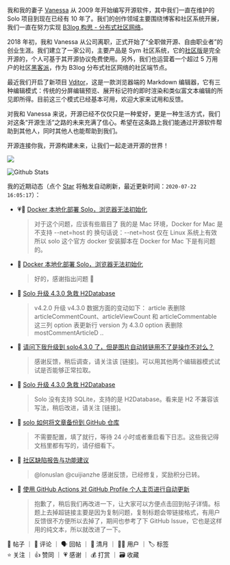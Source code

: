 我和我的妻子 [Vanessa](https://github.com/Vanessa219) 从 2009 年开始编写开源软件，其中我们一直在维护的 Solo 项目到现在已经有 10 年了。我们的创作领域主要围绕博客和社区系统开展，我们一直在努力实现 [B3log 构思 - 分布式社区网络](https://hacpai.com/article/1546941897596)。

2018 年初，我和 Vanessa 从公司离职，正式开始了“全职做开源、自由职业者”的创业生涯。我们建立了一家公司，主要产品是 Sym 社区系统，它的[社区版](https://github.com/88250/symphony)是完全开源的，个人可基于其开源协议免费使用。另外，我们也运营着一个超过 5 万用户的社区[黑客派](https://hacpai.com)，作为 B3log 分布式社区网络的社区端节点。

最近我们开启了新项目 [Vditor](https://github.com/Vanessa219/vditor)，这是一款浏览器端的 Markdown 编辑器，它有三种编辑模式：传统的分屏编辑预览、展开标记符的即时渲染和类似富文本编辑的所见即所得。目前这三个模式已经基本可用，欢迎大家来试用和反馈。

对我和 Vanessa 来说，开源已经不仅仅只是一种爱好，更是一种生活方式，我们对这条“开源生活”之路的未来充满了信心。希望在这条路上我们能通过开源软件帮助到其他人，同时其他人也能帮助到我们。

开源连接你我，开源构建未来，让我们一起走进开源的世界！

<a title="Hits" target="_blank" href="https://github.com/88250/88250"><img src="https://hits.b3log.org/88250/88250.svg"></a>

![Github Stats](https://github-readme-stats.vercel.app/api?username=88250&show_icons=true)

<!--events start -->

我的近期动态（点个 [Star](https://github.com/88250/88250) 将触发自动刷新，最近更新时间：`2020-07-22 16:05:17`）：

* 💗💬 [Docker 本地化部署 Solo，浏览器无法初始化](https://hacpai.com/article/1594938876673/comment/1595389300743#comments)

  > 对于这个问题，应该有些眉目了 我的是 Mac 环境，Docker for Mac 是不支持 --net=host 的 换句话说：--net=host 仅在 Linux 系统上有效 所以 solo 这个官方 docker 安装脚本在 Docker for Mac 下是有问题的。
* 💬 [Docker 本地化部署 Solo，浏览器无法初始化](https://hacpai.com/article/1594938876673/comment/1595389878355#comments)

  > 好的，感谢指出问题 🙏
* 💬 [Solo 升级 4.3.0 急救 H2Database](https://hacpai.com/article/1595383592871/comment/1595385996801#comments)

  > v4.2.0 升级 v4.3.0 数据方面的变动如下： article 表删除 articleCommentCount、articleViewCount 和 articleCommentable 这三列 option 表更新行 version 为 4.3.0 option 表删除 mostCommentArticleD ..
* 💬 [请问下我升级到 solo4.3.0 了，但是图片自动转链用不了是操作不对么？](https://hacpai.com/article/1595380534162/comment/1595384064762#comments)

  > 感谢反馈，稍后调查，请关注该 [链接]。可以用其他两个编辑器模式试试是否能够正常拉取。
* 💬 [Solo 升级 4.3.0 急救 H2Database](https://hacpai.com/article/1595383592871/comment/1595383965833#comments)

  > Solo 没有支持 SQLite，支持的是 H2Database。看来是 H2 不兼容该写法，稍后改进，请关注 [链接]。
* 💬 [solo 如何将文章备份到 GitHub 仓库](https://hacpai.com/article/1595332733732/comment/1595346707753#comments)

  > 不需要配置，填了就行，等待 24 小时或者重启看下日志。这些我记得文档里都有写的，请仔细看下。
* 💬 [社区缺陷报告与功能建议](https://hacpai.com/article/1438049659432/comment/1595337684149#comments)

  > @lonuslan @cuijianzhe 感谢反馈，已经修复，奖励积分已转。
* 💬 [使用 GitHub Actions 对 GitHub Profile 个人主页进行自动更新](https://hacpai.com/article/1595248018192/comment/1595335869144#comments)

  > 抱歉了，稍后我们再改进一下，让大家可以方便点击回到帖子详情。标题上去掉超链接主要是因为复制问题，复制标题会带链接格式，有用户反馈很不方便所以去掉了，期间也参考了下 GitHub Issue，它也是这样用的纯文本，所以就改进了一下。

📝 帖子 ｜ 💬 评论 ｜ 🗣 回帖 ｜ 🌙 清月 ｜ 👨‍💻 用户 ｜ 🏷️ 标签  
⭐️ 关注 ｜ 👍 赞同 ｜ 💗 感谢 ｜ 💰 打赏 ｜ 🗃 收藏

<!--events end -->
